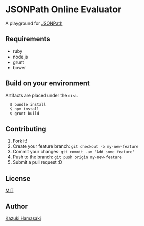 # JSONPath Online Evaluator
A playground for [JSONPath](http://goessner.net/articles/JsonPath/)

## Requirements
- ruby
- node.js
- grunt
- bower

## Build on your environment
Artifacts are placed under the `dist`.

```
  $ bundle install
  $ npm install
  $ grunt build
```

## Contributing

1. Fork it!
2. Create your feature branch: `git checkout -b my-new-feature`
3. Commit your changes: `git commit -am 'Add some feature'`
4. Push to the branch: `git push origin my-new-feature`
5. Submit a pull request :D

## License
[MIT](http://opensource.org/licenses/MIT)

## Author
[Kazuki Hamasaki](http://ashphy.com)
